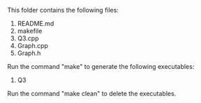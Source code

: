 This folder contains the following files:
1. README.md
2. makefile
3. Q3.cpp
4. Graph.cpp
5. Graph.h

Run the command "make" to generate the following executables:
1. Q3

Run the command "make clean" to delete the executables.